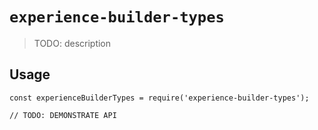 # `experience-builder-types`

> TODO: description

## Usage

```
const experienceBuilderTypes = require('experience-builder-types');

// TODO: DEMONSTRATE API
```
